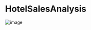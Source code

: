# HotelSalesAnalysis

![image](https://github.com/abrarelmogy/HotelSalesAnalysis/assets/107482510/f0911d57-daea-4a97-be29-fb903aa429d7)
